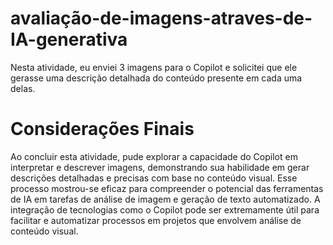 # avaliação-de-imagens-atraves-de-IA-generativa

Nesta atividade, eu enviei 3 imagens para o Copilot e solicitei que ele gerasse uma descrição detalhada do conteúdo presente em cada uma delas.

# Considerações Finais
Ao concluir esta atividade, pude explorar a capacidade do Copilot em interpretar e descrever imagens, demonstrando sua habilidade em gerar descrições detalhadas e precisas com base no conteúdo visual. Esse processo mostrou-se eficaz para compreender o potencial das ferramentas de IA em tarefas de análise de imagem e geração de texto automatizado. A integração de tecnologias como o Copilot pode ser extremamente útil para facilitar e automatizar processos em projetos que envolvem análise de conteúdo visual.
